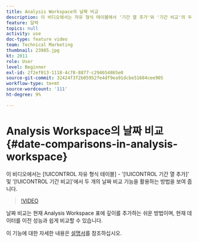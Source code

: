 ```yaml
---
title: Analysis Workspace의 날짜 비교
description: 이 비디오에서는 자유 형식 테이블에서 '기간 열 추가'와 '기간 비교'의 두 날짜 비교 기능을 활용하는 방법을 보여 줍니다.
feature: 달력
topics: null
activity: use
doc-type: feature video
team: Technical Marketing
thumbnail: 23985.jpg
kt: 2011
role: User
level: Beginner
exl-id: 2f2ef013-1118-4c78-8877-c294654865e0
source-git-commit: 32424f3f2b05952fe4df9ea91dcbe51684cee905
workflow-type: tm+mt
source-wordcount: '111'
ht-degree: 9%

---
```


# Analysis Workspace의 날짜 비교 {#date-comparisons-in-analysis-workspace}

이 비디오에서는 [!UICONTROL 자유 형식 테이블] - &#39;[!UICONTROL 기간 열 추가]&#39; 및 &#39;[!UICONTROL 기간 비교]&#39;에서 두 개의 날짜 비교 기능을 활용하는 방법을 보여 줍니다.

>[!VIDEO](https://video.tv.adobe.com/v/23985/?quality=12)

날짜 비교는 현재 Analysis Workspace 표에 깊이를 추가하는 쉬운 방법이며, 현재 데이터를 이전 성능과 쉽게 비교할 수 있습니다.

이 기능에 대한 자세한 내용은 [설명서](https://marketing.adobe.com/resources/help/en_US/analytics/analysis-workspace/time_comparison.html)를 참조하십시오.
